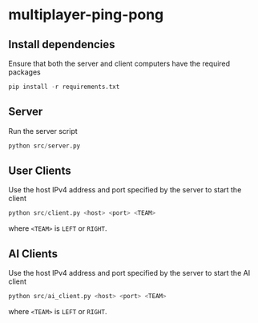 # multiplayer-ping-pong

## Install dependencies

Ensure that both the server and client computers have the required packages

```python
pip install -r requirements.txt
```

## Server

Run the server script

```python
python src/server.py
```

## User Clients

Use the host IPv4 address and port specified by the server to start the client

```python
python src/client.py <host> <port> <TEAM>
```

where `<TEAM>` is `LEFT` or `RIGHT`.

## AI Clients

Use the host IPv4 address and port specified by the server to start the AI client

```python
python src/ai_client.py <host> <port> <TEAM>
```

where `<TEAM>` is `LEFT` or `RIGHT`.
